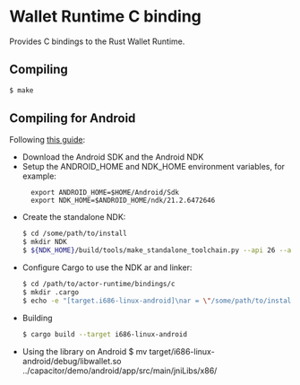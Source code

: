 # Wallet Runtime C binding

Provides C bindings to the Rust Wallet Runtime.

## Compiling
```bash
$ make
```

## Compiling for Android

Following [this guide](https://mozilla.github.io/firefox-browser-architecture/experiments/2017-09-21-rust-on-android.html):

- Download the Android SDK and the Android NDK
- Setup the ANDROID_HOME and NDK_HOME environment variables, for example:
  ```
    export ANDROID_HOME=$HOME/Android/Sdk
    export NDK_HOME=$ANDROID_HOME/ndk/21.2.6472646
  ```
- Create the standalone NDK:
  ```bash
  $ cd /some/path/to/install
  $ mkdir NDK
  $ ${NDK_HOME}/build/tools/make_standalone_toolchain.py --api 26 --arch x86 --install-dir NDK/x86
  ```
- Configure Cargo to use the NDK ar and linker:
  ```bash
  $ cd /path/to/actor-runtime/bindings/c
  $ mkdir .cargo
  $ echo -e "[target.i686-linux-android]\nar = \"/some/path/to/install/NDK/x86/bin/i686-linux-android-ar\"\nlinker = \"/some/path/to/install/NDK/x86/bin/i686-linux-android-clang\"" > .cargo/config
  ```
- Building
  ```bash
  $ cargo build --target i686-linux-android
  ```
- Using the library on Android
  $ mv target/i686-linux-android/debug/libwallet.so ../capacitor/demo/android/app/src/main/jniLibs/x86/
